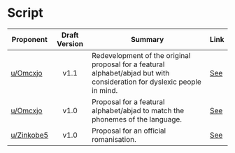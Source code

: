 # Script

| Proponent                                                 | Draft Version | Summary                                                                                                                                                                                                                                                                                 | Link                                                                                                                     |
| --------------------------------------------------------- | :-----------: | --------------------------------------------------------------------------------------------------------------------------------------------------------------------------------------------------------------------------------------------------------------------------------------- | ------------------------------------------------------------------------------------------------------------------------ |
| [u/Omcxjo](https://www.reddit.com/u/Omcxjo)             |     v1.1      | Redevelopment of the original proposal for a featural alphabet/abjad but with consideration for dyslexic people in mind.  | [See](https://www.reddit.com/r/EncapsulatedLanguage/comments/i0bt2w/potential_hopefully_dyslexic_fteindly_alphabet/)    |
| [u/Omcxjo](https://www.reddit.com/u/Omcxjo)             |     v1.0      | Proposal for a featural alphabet/abjad to match the phonemes of the language.                                                                                                                                                                                     | [See](https://www.reddit.com/r/EncapsulatedLanguage/comments/hy2voy/native_featural_script_proposal/)    |
| [u/Zinkobe5](https://www.reddit.com/u/Zinkobe5)             |     v1.0      | Proposal for an official romanisation.                                                                                                                                                                                           | [See](https://www.reddit.com/r/EncapsulatedLanguage/comments/hu8m8q/proposal_for_letters_in_the_latin_system/)    |